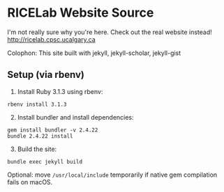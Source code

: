 # RICELab Website Source

I'm not really sure why you're here. Check out the real website instead! http://ricelab.cpsc.ucalgary.ca

Colophon: This site built with jekyll, jekyll-scholar, jekyll-gist

## Setup (via rbenv)

1. Install Ruby 3.1.3 using rbenv:

```
rbenv install 3.1.3
```

2. Install bundler and install dependencies:
```
gem install bundler -v 2.4.22
bundle 2.4.22 install
```

3. Build the site:
```
bundle exec jekyll build
```

Optional: move `/usr/local/include` temporarily if native gem compilation fails on macOS.
